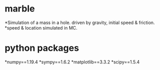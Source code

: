 # marble
*Simulation of a mass in a hole. driven by gravity, initial speed & friction.
*speed & location simulated in MC.

# python packages
*numpy==1.19.4
*sympy==1.6.2
*matplotlib==3.3.2
*scipy==1.5.4
